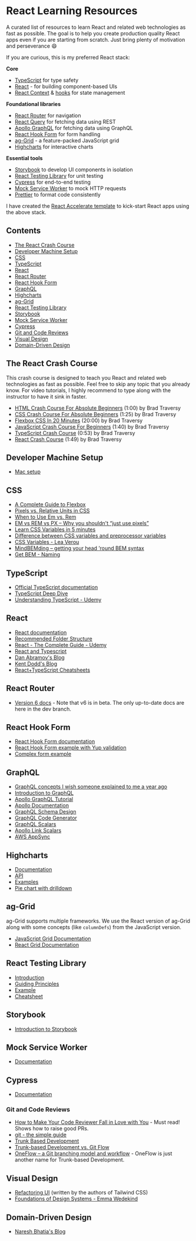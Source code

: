 # React Learning Resources

A curated list of resources to learn React and related web technologies as fast
as possible. The goal is to help you create production quality React apps even
if you are starting from scratch. Just bring plenty of motivation and
perseverance :smile:

If you are curious, this is my preferred React stack:

**Core**

- [TypeScript](https://www.typescriptlang.org/docs/) for type safety
- [React](https://reactjs.org/) - for building component-based UIs
- [React Context](https://reactjs.org/docs/context.html) &
  [hooks](https://reactjs.org/docs/hooks-intro.html) for state management

**Foundational libraries**

- [React Router](https://reactrouter.com/) for navigation
- [React Query](https://react-query.tanstack.com/) for fetching data using REST
- [Apollo GraphQL](https://www.apollographql.com/docs/) for fetching data using
  GraphQL
- [React Hook Form](https://react-hook-form.com/get-started) for form handling
- [ag-Grid](https://www.ag-grid.com) - a feature-packed JavaScript grid
- [Highcharts](https://www.highcharts.com) for interactive charts

**Essential tools**

- [Storybook](https://storybook.js.org/) to develop UI components in isolation
- [React Testing Library](https://testing-library.com/) for unit testing
- [Cypress](https://www.cypress.io/) for end-to-end testing
- [Mock Service Worker](https://mswjs.io/) to mock HTTP requests
- [Prettier](https://prettier.io/) to format code consistently

I have created the
[React Accelerate template](https://github.com/PublicisSapient/cra-template-accelerate)
to kick-start React apps using the above stack.

## Contents

- [The React Crash Course](#the-react-crash-course)
- [Developer Machine Setup](#developer-machine-setup)
- [CSS](#css)
- [TypeScript](#typescript)
- [React](#react)
- [React Router](#react-router)
- [React Hook Form](#react-hook-form)
- [GraphQL](#graphql)
- [Highcharts](#highcharts)
- [ag-Grid](#ag-grid)
- [React Testing Library](#react-testing-library)
- [Storybook](#storybook)
- [Mock Service Worker](#mock-service-worker)
- [Cypress](#cypress)
- [Git and Code Reviews](#git-and-code-reviews)
- [Visual Design](#visual-design)
- [Domain-Driven Design](#domain-driven-design)

## The React Crash Course

This crash course is designed to teach you React and related web technologies as
fast as possible. Feel free to skip any topic that you already know. For video
tutorials, I highly recommend to type along with the instructor to have it sink
in faster.

- [HTML Crash Course For Absolute Beginners](https://www.youtube.com/watch?v=UB1O30fR-EE)
  (1:00) by Brad Traversy
- [CSS Crash Course For Absolute Beginners](https://www.youtube.com/watch?v=yfoY53QXEnI)
  (1:25) by Brad Traversy
- [Flexbox CSS In 20 Minutes](https://www.youtube.com/watch?v=JJSoEo8JSnc)
  (20:00) by Brad Traversy
- [JavaScript Crash Course For Beginners](https://www.youtube.com/watch?v=hdI2bqOjy3c)
  (1:40) by Brad Traversy
- [TypeScript Crash Course](https://www.youtube.com/watch?v=BCg4U1FzODs) (0:53)
  by Brad Traversy
- [React Crash Course](https://www.youtube.com/watch?v=w7ejDZ8SWv8) (1:49) by
  Brad Traversy

## Developer Machine Setup

- [Mac setup](./docs/mac-setup.md)

## CSS

- [A Complete Guide to Flexbox](https://css-tricks.com/snippets/css/a-guide-to-flexbox/)
- [Pixels vs. Relative Units in CSS](https://www.24a11y.com/2019/pixels-vs-relative-units-in-css-why-its-still-a-big-deal/)
- [When to Use Em vs. Rem](https://webdesign.tutsplus.com/tutorials/comprehensive-guide-when-to-use-em-vs-rem--cms-23984)
- [EM vs REM vs PX – Why you shouldn't “just use pixels”](https://engageinteractive.co.uk/blog/em-vs-rem-vs-px)
- [Learn CSS Variables in 5 minutes](https://www.freecodecamp.org/news/learn-css-variables-in-5-minutes-80cf63b4025d/)
- [Difference between CSS variables and preprocessor variables](https://css-tricks.com/difference-between-types-of-css-variables/)
- [CSS Variables - Lea Verou](https://www.youtube.com/watch?v=2an6-WVPuJU)
- [MindBEMding – getting your head ’round BEM syntax](https://csswizardry.com/2013/01/mindbemding-getting-your-head-round-bem-syntax/)
- [Get BEM - Naming](http://getbem.com/naming/)

## TypeScript

- [Official TypeScript documentation](https://www.typescriptlang.org/docs/)
- [TypeScript Deep Dive](https://basarat.gitbook.io/typescript/getting-started)
- [Understanding TypeScript - Udemy](https://www.udemy.com/course/understanding-typescript/)

## React

- [React documentation](https://reactjs.org/docs/getting-started.html)
- [Recommended Folder Structure](./docs/folder-structure.md)
- [React - The Complete Guide - Udemy](https://www.udemy.com/course/react-the-complete-guide-incl-redux/)
- [React and Typescript](https://sapient.udemy.com/course/react-and-typescript-build-a-portfolio-project/)
- [Dan Abramov's Blog](https://overreacted.io/)
- [Kent Dodd's Blog](https://kentcdodds.com/)
- [React+TypeScript Cheatsheets](https://github.com/typescript-cheatsheets/react)

## React Router

- [Version 6 docs](https://github.com/remix-run/react-router/tree/dev/docs) -
  Note that v6 is in beta. The only up-to-date docs are here in the dev branch.

## React Hook Form

- [React Hook Form documentation](https://react-hook-form.com/get-started)
- [React Hook Form example with Yup validation](https://react-hook-form.com/get-started/#SchemaValidation)
- [Complex form example](https://github.com/nareshbhatia/form-examples)

## GraphQL

- [GraphQL concepts I wish someone explained to me a year ago](https://medium.com/naresh-bhatia/graphql-concepts-i-wish-someone-explained-to-me-a-year-ago-514d5b3c0eab)
- [Introduction to GraphQL](https://graphql.org/learn/)
- [Apollo GraphQL Tutorial](https://odyssey.apollographql.com/)
- [Apollo Documentation](https://www.apollographql.com/docs/)
- [GraphQL Schema Design](https://blog.apollographql.com/graphql-schema-design-building-evolvable-schemas-1501f3c59ed5)
- [GraphQL Code Generator](https://www.graphql-code-generator.com/)
- [GraphQL Scalars](https://www.graphql-scalars.dev/docs/introduction/)
- [Apollo Link Scalars](https://github.com/eturino/apollo-link-scalars)
- [AWS AppSync](https://aws.amazon.com/appsync/)

## Highcharts

- [Documentation](https://www.highcharts.com/docs/index)
- [API](https://api.highcharts.com/highcharts/)
- [Examples](https://www.highcharts.com/demo)
- [Pie chart with drilldown](https://www.highcharts.com/demo/pie-drilldown)

## ag-Grid

ag-Grid supports multiple frameworks. We use the React version of ag-Grid along
with some concepts (like `columnDefs`) from the JavaScript version.

- [JavaScript Grid Documentation](https://www.ag-grid.com/javascript-grid/)
- [React Grid Documentation](https://www.ag-grid.com/react-grid/)

## React Testing Library

- [Introduction](https://testing-library.com/docs/)
- [Guiding Principles](https://testing-library.com/docs/guiding-principles)
- [Example](https://testing-library.com/docs/react-testing-library/example-intro)
- [Cheatsheet](https://testing-library.com/docs/react-testing-library/cheatsheet)

## Storybook

- [Introduction to Storybook](https://storybook.js.org/docs/react/get-started/introduction)

## Mock Service Worker

- [Documentation](https://mswjs.io/docs/)

## Cypress

- [Documentation](https://docs.cypress.io/guides/overview/why-cypress)

### Git and Code Reviews

- [How to Make Your Code Reviewer Fall in Love with You](https://mtlynch.io/code-review-love/) -
  Must read! Shows how to raise good PRs.
- [git - the simple guide](https://rogerdudler.github.io/git-guide/)
- [Trunk Based Development](https://trunkbaseddevelopment.com/)
- [Trunk-based Development vs. Git Flow](https://www.toptal.com/software/trunk-based-development-git-flow)
- [OneFlow – a Git branching model and workflow](https://www.endoflineblog.com/oneflow-a-git-branching-model-and-workflow) -
  OneFlow is just another name for Trunk-based Development.

## Visual Design

- [Refactoring UI](https://www.refactoringui.com/) (written by the authors of
  Tailwind CSS)
- [Foundations of Design Systems - Emma Wedekind](https://www.youtube.com/watch?v=pXb2jA43A6k)

## Domain-Driven Design

- [Naresh Bhatia's Blog](https://archfirst.org/domain-driven-design/)
